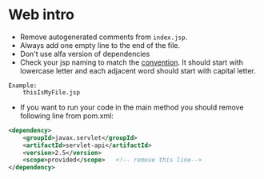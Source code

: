 # Web intro

* Remove autogenerated comments from `index.jsp`.
* Always add one empty line to the end of the file.
* Don't use alfa version of dependencies
* Check your jsp naming to match the [convention](https://www.oracle.com/technical-resources/articles/javase/code-convention.html). It should start with lowercase letter and each adjacent word should start with capital letter. 
```
Example:
    thisIsMyFile.jsp
```
* If you want to run your code in the main method you should remove following line from pom.xml:

```xml
<dependency>
    <groupId>javax.servlet</groupId>
    <artifactId>servlet-api</artifactId>
    <version>2.5</version>
    <scope>provided</scope>   <!-- remove this line-->
</dependency>
``` 
